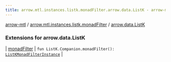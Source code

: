 ```yaml
---
title: arrow.mtl.instances.listk.monadFilter.arrow.data.ListK - arrow-mtl
---
```


[arrow-mtl](../../index.html) / [arrow.mtl.instances.listk.monadFilter](../index.html) / [arrow.data.ListK](./index.html)

### Extensions for arrow.data.ListK

| [monadFilter](monad-filter.html) | `fun ListK.Companion.monadFilter(): `[`ListKMonadFilterInstance`](../../arrow.mtl.instances/-list-k-monad-filter-instance/index.html) |

